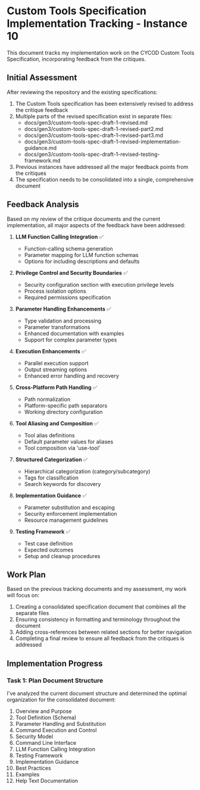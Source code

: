 # Custom Tools Specification Implementation Tracking - Instance 10

This document tracks my implementation work on the CYCOD Custom Tools Specification, incorporating feedback from the critiques.

## Initial Assessment

After reviewing the repository and the existing specifications:

1. The Custom Tools specification has been extensively revised to address the critique feedback
2. Multiple parts of the revised specification exist in separate files:
   - docs/gen3/custom-tools-spec-draft-1-revised.md
   - docs/gen3/custom-tools-spec-draft-1-revised-part2.md
   - docs/gen3/custom-tools-spec-draft-1-revised-part3.md
   - docs/gen3/custom-tools-spec-draft-1-revised-implementation-guidance.md
   - docs/gen3/custom-tools-spec-draft-1-revised-testing-framework.md
3. Previous instances have addressed all the major feedback points from the critiques
4. The specification needs to be consolidated into a single, comprehensive document

## Feedback Analysis

Based on my review of the critique documents and the current implementation, all major aspects of the feedback have been addressed:

1. **LLM Function Calling Integration** ✅
   - Function-calling schema generation
   - Parameter mapping for LLM function schemas
   - Options for including descriptions and defaults

2. **Privilege Control and Security Boundaries** ✅
   - Security configuration section with execution privilege levels
   - Process isolation options
   - Required permissions specification

3. **Parameter Handling Enhancements** ✅
   - Type validation and processing
   - Parameter transformations
   - Enhanced documentation with examples
   - Support for complex parameter types

4. **Execution Enhancements** ✅
   - Parallel execution support
   - Output streaming options
   - Enhanced error handling and recovery

5. **Cross-Platform Path Handling** ✅
   - Path normalization
   - Platform-specific path separators
   - Working directory configuration

6. **Tool Aliasing and Composition** ✅
   - Tool alias definitions
   - Default parameter values for aliases
   - Tool composition via 'use-tool'

7. **Structured Categorization** ✅
   - Hierarchical categorization (category/subcategory)
   - Tags for classification
   - Search keywords for discovery

8. **Implementation Guidance** ✅
   - Parameter substitution and escaping
   - Security enforcement implementation
   - Resource management guidelines

9. **Testing Framework** ✅
   - Test case definition
   - Expected outcomes
   - Setup and cleanup procedures

## Work Plan

Based on the previous tracking documents and my assessment, my work will focus on:

1. Creating a consolidated specification document that combines all the separate files
2. Ensuring consistency in formatting and terminology throughout the document
3. Adding cross-references between related sections for better navigation
4. Completing a final review to ensure all feedback from the critiques is addressed

## Implementation Progress

### Task 1: Plan Document Structure

I've analyzed the current document structure and determined the optimal organization for the consolidated document:

1. Overview and Purpose
2. Tool Definition (Schema)
3. Parameter Handling and Substitution
4. Command Execution and Control
5. Security Model
6. Command Line Interface
7. LLM Function Calling Integration
8. Testing Framework
9. Implementation Guidance
10. Best Practices
11. Examples
12. Help Text Documentation